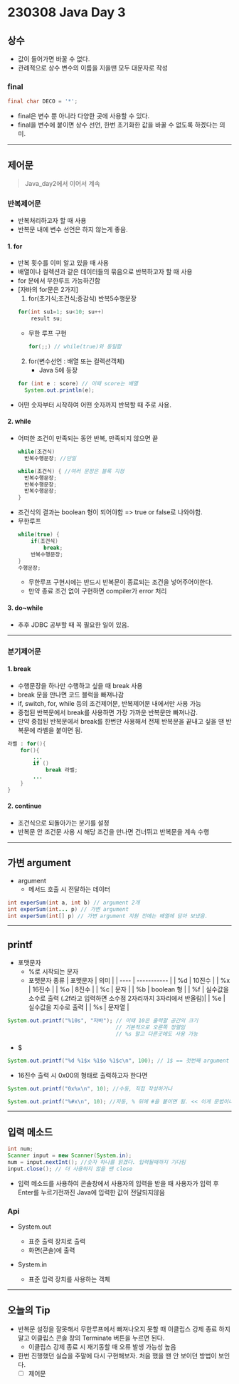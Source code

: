 # 230308 Java Day 3

## 상수
- 값이 들어가면 바꿀 수 없다.
- 관례적으로 상수 변수의 이름을 지을땐 모두 대문자로 작성
### final
```java
final char DECO = '*';
```
- final은 변수 뿐 아니라 다양한 곳에 사용할 수 있다.
- final을 변수에 붙이면 상수 선언, 한번 초기화한 값을 바꿀 수 없도록 하겠다는 의미.

---
## 제어문
> Java_day2에서 이어서 계속
### 반복제어문
- 반복처리하고자 할 때 사용
- 반복문 내에 변수 선언은 하지 않는게 좋음.
#### 1. for
- 반복 횟수를 이미 알고 있을 때 사용
- 배열이나 컬렉션과 같은 데이터들의 묶음으로 반복하고자 할 때 사용
- for 문에서 무한루프 가능하긴함
- [자바의 for문은 2가지]
  1. for(초기식;조건식;증감식)
        반복5수행문장
    ```java
    for(int su1=1; su<10; su++)
        result su;
    ```
    - 무한 루프 구현
      ```java
      for(;;) // while(true)와 동일함
      ```
  2. for(변수선언 : 배열 또는 컬렉션객체)
       - Java 5에 등장
    ```java
    for (int e : score) // 이때 score는 배열
      System.out.println(e);
    ```    
- 어떤 숫자부터 시작하여 어떤 숫자까지 반복할 때 주로 사용.

#### 2. while
- 어떠한 조건이 만족되는 동안 반복, 만족되지 않으면 끝
  ```java
  while(조건식)
    반복수행문장; //단일

  while(조건식) { //여러 문장은 블록 지정
    반복수행문장;
    반복수행문장;
    반복수행문장; 
  }
  ```
- 조건식의 결과는 boolean 형이 되어야함 => true or false로 나와야함.
- 무한루프
    ```java
    while(true) {
        if(조건식)
            break;
        반복수행문장;    
    }
    수행문장;
    ```
    - 무한루프 구현시에는 반드시 반복문이 종료되는 조건을 넣어주어야한다.
    - 만약 종료 조건 없이 구현하면 compiler가 error 처리



#### 3. do~while
- 추후 JDBC 공부할 때 꼭 필요한 일이 있음. 

---

### 분기제어문

#### 1. break
- 수행문장을 하나만 수행하고 싶을 때 break 사용
- break 문을 만나면 코드 블럭을 빠져나감
- if, switch, for, while 등의 조건제어문, 반복제어문 내에서만 사용 가능
- 중첩된 반복문에서 break를 사용하면 가장 가까운 반복문만 빠져나감.
- 만약 중첩된 반복문에서 break를 한번만 사용해서 전체 반복문을 끝내고 싶을 땐 반복문에 라벨을 붙이면 됨.
```java
라벨 : for(){
    for(){
        ...
        if ()
            break 라벨;
        ...
    }
}
```

#### 2. continue
- 조건식으로 되돌아가는 분기를 설정
- 반복문 안 조건문 사용 시 해당 조건을 만나면 건너뛰고 반복문을 계속 수행

---

## 가변 argument
- argument
  - 메서드 호출 시 전달하는 데이터 
```java
int experSum(int a, int b) // argument 2개
int experSum(int... p) // 가변 argument
int experSum(int[] p) // 가변 argument 지원 전에는 배열에 담아 보냈음.
```
---
## printf
- 포맷문자
  - %로 시작되는 문자
  - 포맷문자 종류
    | 포맷문자 | 의미          |
    | ---- | ----------- |
    | %d   | 10진수        |
    | %x   | 16진수        |
    | %o   | 8진수         |
    | %c   | 문자          |
    | %b   | boolean 형   |
    | %f   | 실수값을 소수로 출력 (.2f라고 입력하면 소수점 2자리까지 3자리에서 반올림)| 
    | %e   | 실수값을 지수로 출력 |
    | %s   | 문자열         |

```java
System.out.printf("%10s", "자바"); // 이때 10은 출력할 공간의 크기
                                  // 기본적으로 오른쪽 정렬임
                                  // %s 말고 다른곳에도 사용 가능
```

- $
```java
System.out.printf("%d %1$x %1$o %1$c\n", 100); // 1$ == 첫번째 argument 값을 적용해라.
```
- 16진수 출력 시 0x00의 형태로 출력하고자 한다면
```java
System.out.printf("0x%x\n", 10); //수동, 직접 작성하거나

System.out.printf("%#x\n", 10); //자동, % 뒤에 #을 붙이면 됨. << 이게 문법이니까 이걸로 하는게 더 좋음 !
```

---

## 입력 메소드
```java
int num;
Scanner input = new Scanner(System.in);
num = input.nextInt(); //숫자 하나를 읽겠다. 입력될때까지 기다림
input.close(); // 더 사용하지 않을 땐 close
```
- 입력 메소드를 사용하여 콘솔창에서 사용자의 입력을 받을 때 사용자가 입력 후 Enter를 누르기전까진 Java에 입력한 값이 전달되지않음

### Api
- System.out
  - 표준 출력 장치로 출력
  - 화면(콘솔)에 출력

- System.in 
  - 표준 입력 장치를 사용하는 객체


---
## 오늘의 Tip
- 반복문 설정을 잘못해서 무한루프에서 빠져나오지 못할 때 이클립스 강제 종료 하지말고 이클립스 콘솔 창의 Terminate 버튼을 누르면 된다.
  - 이클립스 강제 종료 시 재기동할 때 오류 발생 가능성 높음
- 한번 진행했던 실습을 주말에 다시 구현해보자. 처음 했을 땐 안 보이던 방법이 보인다.
  - [ ] 제어문